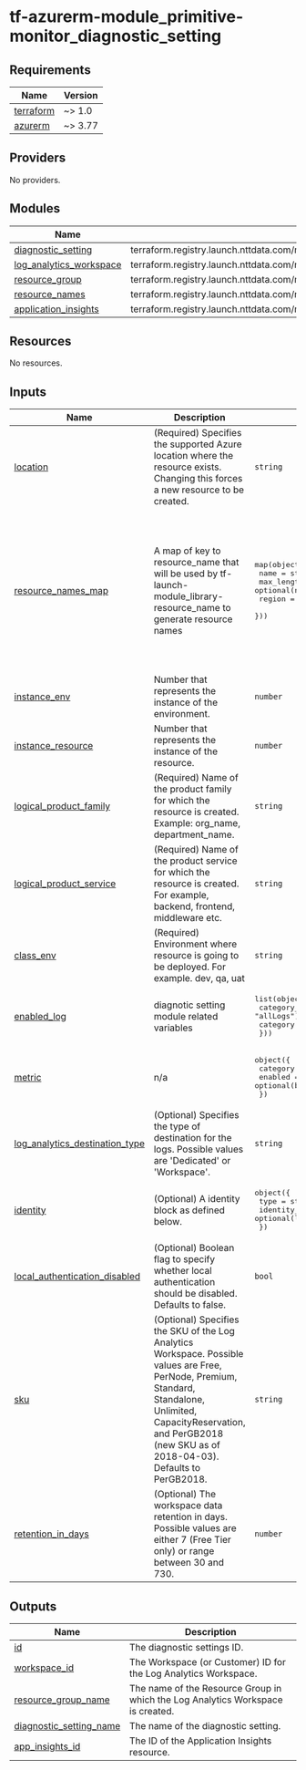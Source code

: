 # tf-azurerm-module_primitive-monitor_diagnostic_setting

<!-- BEGINNING OF PRE-COMMIT-TERRAFORM DOCS HOOK -->
## Requirements

| Name | Version |
|------|---------|
| <a name="requirement_terraform"></a> [terraform](#requirement\_terraform) | ~> 1.0 |
| <a name="requirement_azurerm"></a> [azurerm](#requirement\_azurerm) | ~> 3.77 |

## Providers

No providers.

## Modules

| Name | Source | Version |
|------|--------|---------|
| <a name="module_diagnostic_setting"></a> [diagnostic\_setting](#module\_diagnostic\_setting) | terraform.registry.launch.nttdata.com/module_primitive/monitor_diagnostic_setting/azurerm | ~> 1.0 |
| <a name="module_log_analytics_workspace"></a> [log\_analytics\_workspace](#module\_log\_analytics\_workspace) | terraform.registry.launch.nttdata.com/module_primitive/log_analytics_workspace/azurerm | ~> 1.0 |
| <a name="module_resource_group"></a> [resource\_group](#module\_resource\_group) | terraform.registry.launch.nttdata.com/module_primitive/resource_group/azurerm | ~> 1.0 |
| <a name="module_resource_names"></a> [resource\_names](#module\_resource\_names) | terraform.registry.launch.nttdata.com/module_library/resource_name/launch | ~> 1.0 |
| <a name="module_application_insights"></a> [application\_insights](#module\_application\_insights) | terraform.registry.launch.nttdata.com/module_primitive/application_insights/azurerm | ~> 1.0 |

## Resources

No resources.

## Inputs

| Name | Description | Type | Default | Required |
|------|-------------|------|---------|:--------:|
| <a name="input_location"></a> [location](#input\_location) | (Required) Specifies the supported Azure location where the resource exists. Changing this forces a new resource to be created. | `string` | n/a | yes |
| <a name="input_resource_names_map"></a> [resource\_names\_map](#input\_resource\_names\_map) | A map of key to resource\_name that will be used by tf-launch-module\_library-resource\_name to generate resource names | <pre>map(object({<br>    name       = string<br>    max_length = optional(number, 60)<br>    region     = optional(string, "eastus2")<br>  }))</pre> | <pre>{<br>  "application_insights": {<br>    "max_length": 80,<br>    "name": "ai"<br>  },<br>  "log_analytics_workspace": {<br>    "max_length": 80,<br>    "name": "law"<br>  },<br>  "resource_group": {<br>    "max_length": 80,<br>    "name": "rg"<br>  }<br>}</pre> | no |
| <a name="input_instance_env"></a> [instance\_env](#input\_instance\_env) | Number that represents the instance of the environment. | `number` | `0` | no |
| <a name="input_instance_resource"></a> [instance\_resource](#input\_instance\_resource) | Number that represents the instance of the resource. | `number` | `0` | no |
| <a name="input_logical_product_family"></a> [logical\_product\_family](#input\_logical\_product\_family) | (Required) Name of the product family for which the resource is created.<br>    Example: org\_name, department\_name. | `string` | `"launch"` | no |
| <a name="input_logical_product_service"></a> [logical\_product\_service](#input\_logical\_product\_service) | (Required) Name of the product service for which the resource is created.<br>    For example, backend, frontend, middleware etc. | `string` | `"network"` | no |
| <a name="input_class_env"></a> [class\_env](#input\_class\_env) | (Required) Environment where resource is going to be deployed. For example. dev, qa, uat | `string` | `"dev"` | no |
| <a name="input_enabled_log"></a> [enabled\_log](#input\_enabled\_log) | diagnotic setting module related variables | <pre>list(object({<br>    category_group = optional(string, "allLogs")<br>    category       = optional(string, null)<br>  }))</pre> | `null` | no |
| <a name="input_metric"></a> [metric](#input\_metric) | n/a | <pre>object({<br>    category = optional(string)<br>    enabled  = optional(bool)<br>  })</pre> | `null` | no |
| <a name="input_log_analytics_destination_type"></a> [log\_analytics\_destination\_type](#input\_log\_analytics\_destination\_type) | (Optional) Specifies the type of destination for the logs. Possible values are 'Dedicated' or 'Workspace'. | `string` | `null` | no |
| <a name="input_identity"></a> [identity](#input\_identity) | (Optional) A identity block as defined below. | <pre>object({<br>    type         = string<br>    identity_ids = optional(list(string))<br>  })</pre> | `null` | no |
| <a name="input_local_authentication_disabled"></a> [local\_authentication\_disabled](#input\_local\_authentication\_disabled) | (Optional) Boolean flag to specify whether local authentication should be disabled. Defaults to false. | `bool` | `false` | no |
| <a name="input_sku"></a> [sku](#input\_sku) | (Optional) Specifies the SKU of the Log Analytics Workspace. Possible values are Free, PerNode, Premium, Standard, Standalone, Unlimited, CapacityReservation, and PerGB2018 (new SKU as of 2018-04-03). Defaults to PerGB2018. | `string` | `"Free"` | no |
| <a name="input_retention_in_days"></a> [retention\_in\_days](#input\_retention\_in\_days) | (Optional) The workspace data retention in days. Possible values are either 7 (Free Tier only) or range between 30 and 730. | `number` | `"30"` | no |

## Outputs

| Name | Description |
|------|-------------|
| <a name="output_id"></a> [id](#output\_id) | The diagnostic settings ID. |
| <a name="output_workspace_id"></a> [workspace\_id](#output\_workspace\_id) | The Workspace (or Customer) ID for the Log Analytics Workspace. |
| <a name="output_resource_group_name"></a> [resource\_group\_name](#output\_resource\_group\_name) | The name of the Resource Group in which the Log Analytics Workspace is created. |
| <a name="output_diagnostic_setting_name"></a> [diagnostic\_setting\_name](#output\_diagnostic\_setting\_name) | The name of the diagnostic setting. |
| <a name="output_app_insights_id"></a> [app\_insights\_id](#output\_app\_insights\_id) | The ID of the Application Insights resource. |
<!-- END OF PRE-COMMIT-TERRAFORM DOCS HOOK -->
